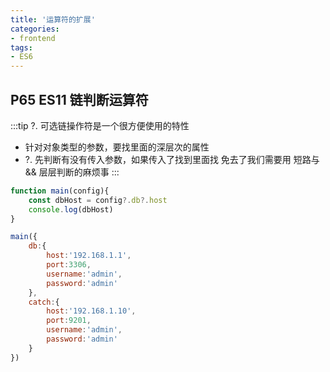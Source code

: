 ```yaml
---
title: '运算符的扩展'
categories:
- frontend
tags:
- ES6
---
```


## P65 ES11 链判断运算符
:::tip ?.
可选链操作符是一个很方便使用的特性
* 针对对象类型的参数，要找里面的深层次的属性
* ?. 先判断有没有传入参数，如果传入了找到里面找
免去了我们需要用 短路与&& 层层判断的麻烦事
:::

```js
function main(config){
    const dbHost = config?.db?.host
    console.log(dbHost)
}

main({
    db:{
        host:'192.168.1.1',
        port:3306,
        username:'admin',
        password:'admin'
    },
    catch:{
        host:'192.168.1.10',
        port:9201,
        username:'admin',
        password:'admin'
    }
})
```